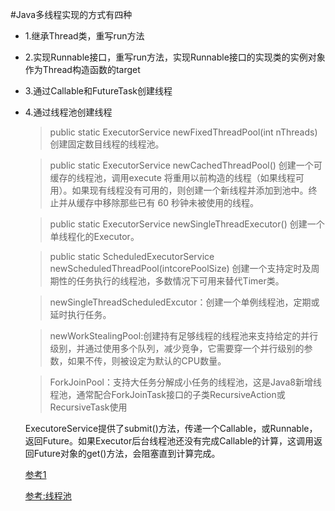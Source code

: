 #Java多线程实现的方式有四种
* 1.继承Thread类，重写run方法
* 2.实现Runnable接口，重写run方法，实现Runnable接口的实现类的实例对象作为Thread构造函数的target
* 3.通过Callable和FutureTask创建线程
* 4.通过线程池创建线程
    > public static ExecutorService newFixedThreadPool(int nThreads)
      创建固定数目线程的线程池。
      
    > public static ExecutorService newCachedThreadPool()
      创建一个可缓存的线程池，调用execute 将重用以前构造的线程（如果线程可用）。如果现有线程没有可用的，则创建一个新线程并添加到池中。终止并从缓存中移除那些已有 60 秒钟未被使用的线程。
    
    > public static ExecutorService newSingleThreadExecutor()
      创建一个单线程化的Executor。
      
    > public static ScheduledExecutorService newScheduledThreadPool(intcorePoolSize)
      创建一个支持定时及周期性的任务执行的线程池，多数情况下可用来替代Timer类。
           
    > newSingleThreadScheduledExcutor：创建一个单例线程池，定期或延时执行任务。
           
    > newWorkStealingPool:创建持有足够线程的线程池来支持给定的并行级别，并通过使用多个队列，减少竞争，它需要穿一个并行级别的参数，如果不传，则被设定为默认的CPU数量。
           
    > ForkJoinPool：支持大任务分解成小任务的线程池，这是Java8新增线程池，通常配合ForkJoinTask接口的子类RecursiveAction或RecursiveTask使用
    
    ExecutoreService提供了submit()方法，传递一个Callable，或Runnable，返回Future。如果Executor后台线程池还没有完成Callable的计算，这调用返回Future对象的get()方法，会阻塞直到计算完成。


   [参考1](https://blog.csdn.net/u011480603/article/details/75332435/)
   
   [参考:线程池](https://blog.csdn.net/a369414641/article/details/48342253)